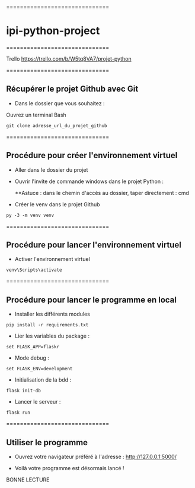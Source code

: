 ==============================

# ipi-python-project

==============================

Trello
https://trello.com/b/W5tq8VA7/projet-python

==============================

## Récupérer le projet Github avec Git
* Dans le dossier que vous souhaitez : 

Ouvrez un terminal Bash
```terminal Bash
git clone adresse_url_du_projet_github
```

==============================

## Procédure pour créer l'environnement virtuel
* Aller dans le dossier du projet

* Ouvrir l'invite de commande windows dans le projet Python : 

    **Astuce : dans le chemin d'accès au dossier, taper directement : cmd

* Créer le venv dans le projet Github
```terminal
py -3 -m venv venv
```

==============================

## Procédure pour lancer l'environnement virtuel
* Activer l'environnement virtuel
```terminal
venv\Scripts\activate
```

==============================

## Procédure pour lancer le programme en local
* Installer les différents modules
```terminal
pip install -r requirements.txt
```

* Lier les variables du package :
```terminal
set FLASK_APP=flaskr
```

* Mode debug :
```terminal
set FLASK_ENV=development
```

* Initialisation de la bdd : 
```terminal
flask init-db
```

* Lancer le serveur :
```terminal
flask run
```

==============================

## Utiliser le programme
* Ouvrez votre navigateur préféré à l'adresse :
http://127.0.0.1:5000/

*  Voilà votre programme est désormais lancé !

BONNE LECTURE